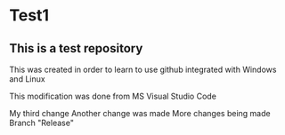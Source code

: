 # Test1
## This is a test repository

This was created in order to learn to use github integrated with Windows and Linux

This modification was done from MS Visual Studio Code

My third change
Another change was made
More changes being made
Branch "Release"